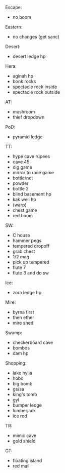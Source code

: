 Escape:
  * no boom
 
Eastern:
  * no changes (get sanc)

Desert:
  * desert ledge hp

Hera:
  * aginah hp
  * bonk rocks
  * spectacle rock inside
  * spectacle rock outside

AT:
  * mushroom
  * thief dropdown

PoD:
  * pyramid ledge

TT:
  * hype cave rupees
  * cave 45
  * dig game
  * mirror to race game
  * bottle/net
  * powder
  * bottle 2
  * blind basement hp
  * kak well hp
  * (warp)
  * chest game
  * red boom
  
SW:
  * C house
  * hammer pegs
  * tempered dropoff
  * grab chest
  * 1/2 mag
  * pick up tempered
  * flute 7
  * flute 3 and do sw

Ice:
  * zora ledge hp

Mire:
  * byrna first
  * then ether
  * mire shed

Swamp:
  * checkerboard cave
  * bombos
  * dam hp
  
Shopping:
  * lake hylia
  * hobo
  * big bomb
  * gs/sa
  * king's tomb
  * gyl
  * bumper ledge
  * lumberjack
  * ice rod

TR:
  * mimic cave
  * gold shield

GT:
  * floating island
  * red mail

